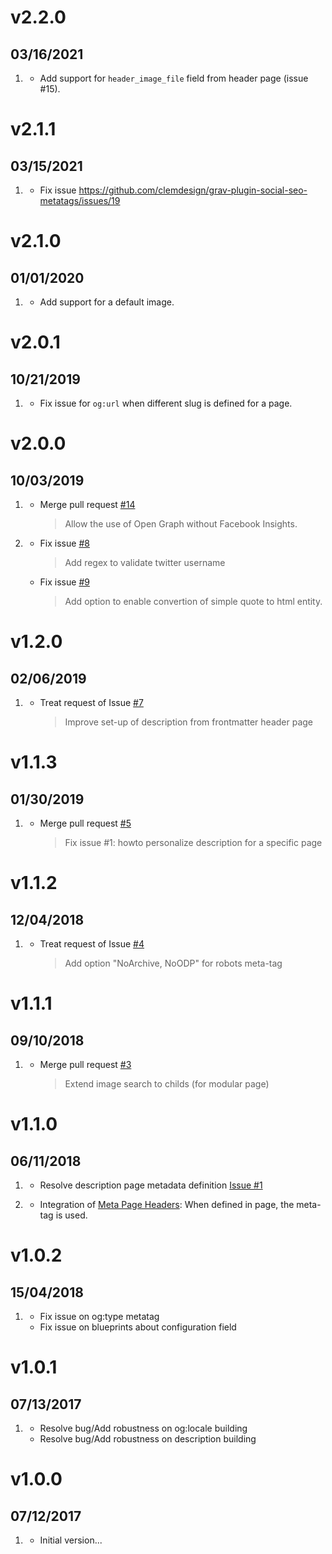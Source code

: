 
# v2.2.0
## 03/16/2021

1. [](#new)
    * Add support for `header_image_file` field from header page (issue #15).


# v2.1.1
## 03/15/2021

1. [](#bugfix)
    * Fix issue https://github.com/clemdesign/grav-plugin-social-seo-metatags/issues/19


# v2.1.0
## 01/01/2020

1. [](#new)
    * Add support for a default image.


# v2.0.1
## 10/21/2019

1. [](#bugfix)
    * Fix issue for `og:url` when different slug is defined for a page.


# v2.0.0
## 10/03/2019

1. [](#new)
    * Merge pull request [#14](https://github.com/clemdesign/grav-plugin-social-seo-metatags/pull/14)
       > Allow the use of Open Graph without Facebook Insights.

2. [](#bugfix)
    * Fix issue [#8](https://github.com/clemdesign/grav-plugin-social-seo-metatags/issues/8)
       > Add regex to validate twitter username
    * Fix issue [#9](https://github.com/clemdesign/grav-plugin-social-seo-metatags/issues/9)
       > Add option to enable convertion of simple quote to html entity.


# v1.2.0
## 02/06/2019

1. [](#improved)
    * Treat request of Issue [#7](https://github.com/clemdesign/grav-plugin-social-seo-metatags/issues/7)
       > Improve set-up of description from frontmatter header page


# v1.1.3
## 01/30/2019

1. [](#bugfix)
    * Merge pull request [#5](https://github.com/clemdesign/grav-plugin-social-seo-metatags/pull/5)
       > Fix issue #1: howto personalize description for a specific page


# v1.1.2
## 12/04/2018

1. [](#improved)
    * Treat request of Issue [#4](https://github.com/clemdesign/grav-plugin-social-seo-metatags/issues/4)
       > Add option "NoArchive, NoODP" for robots meta-tag


# v1.1.1
## 09/10/2018

1. [](#improved)
    * Merge pull request [#3](https://github.com/clemdesign/grav-plugin-social-seo-metatags/pull/3)
       > Extend image search to childs (for modular page)

# v1.1.0
## 06/11/2018

1. [](#bugfix)
    * Resolve description page metadata definition [Issue #1](https://github.com/clemdesign/grav-plugin-social-seo-metatags/issues/1)

2. [](#new)
    * Integration of [Meta Page Headers](https://learn.getgrav.org/content/headers#meta-page-headers): When defined in page, the meta-tag is used.

# v1.0.2
## 15/04/2018

1. [](#bugfix)
    * Fix issue on og:type metatag
    * Fix issue on blueprints about configuration field

# v1.0.1
## 07/13/2017

1. [](#bugfix)
    * Resolve bug/Add robustness on og:locale building
    * Resolve bug/Add robustness on description building

# v1.0.0
##  07/12/2017

1. [](#new)
    * Initial version...
